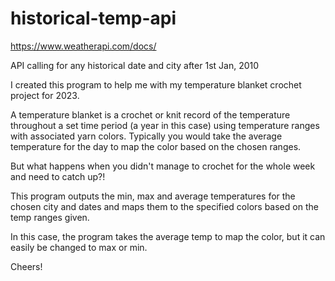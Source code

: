 # historical-temp-api

https://www.weatherapi.com/docs/

API calling for any historical date and city after  1st Jan, 2010 


I created this program to help me with my temperature blanket crochet project for 2023.

A temperature blanket is a crochet or knit record of the temperature throughout a set time period (a year in this case) using temperature ranges with associated yarn colors. Typically you would take the average temperature for the day to map the color based on the chosen ranges.

But what happens when you didn't manage to crochet for the whole week and need to catch up?!

This program outputs the min, max and average temperatures for the chosen city and dates and maps them to the specified colors based on the temp ranges given. 

In this case, the program takes the average temp to map the color, but it can easily be changed to max or min.

Cheers!


